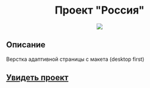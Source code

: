 <h1 align="center">Проект "Россия"</h1>
<p align="center">
  <img src="https://img.shields.io/badge/made%20by-opv1-blue.svg">
</p>

## Описание

Верстка адаптивной страницы с макета (desktop first)

## [Увидеть проект](https://opv1.github.io/yp-course-2/)
